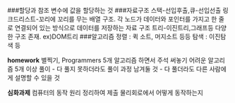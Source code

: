 ###할당과 참조
	변수에 값을 할당하는 것
###자료구조
	스택-선입후출,큐-선입선출
	링크드리스트-꼬리에 꼬리를 무는 배열 구조. 각 노드가 데이터와 포인터를 가지고 한 줄로 연결되어 있는 방식으로 데이터를 저장하는 자료 구조
	트리-이진트리,그래프등 다양한 구조 존재. ex)DOM트리
###알고리즘
	정렬 : 퀵 소트, 머지소트 등등
	탐색 : 이진탐색 등


**homework**
별찍기, Programmers 5개 알고리즘 하면서 주석 써놓기
어려운 알고리즘 5개 이상 풀이
	- 다 풀지 못하더라도 풀이 과정 남겨둘 것
	- 다 풀더라도 다른 사람에게 설명할 수 있을 것

**심화과제**
컴퓨터의 동작 원리 정리하여 제출
물리회로에서 어떻게 동작하는지
